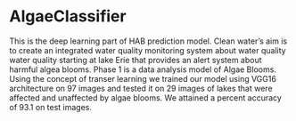 # AlgaeClassifier
This is the deep learning part of HAB prediction model.
Clean water’s aim is to create an integrated water quality monitoring system about water quality water quality starting at lake Erie that
provides an alert system about harmful algea blooms.
Phase 1 is a data analysis model of Algae Blooms.
Using the concept of transer learning we trained our model using VGG16 architecture on 97 images and tested it on 29 images of lakes that were affected and unaffected by algae blooms.
We attained a percent accuracy of 93.1 on test images.

